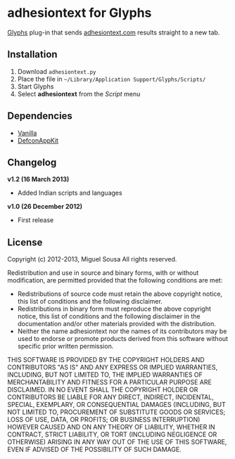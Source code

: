 adhesiontext for Glyphs
=======================
[Glyphs](http://www.glyphsapp.com/) plug-in that sends [adhesiontext.com](http://adhesiontext.com/) results straight to a new tab.

Installation
-----
1. Download `adhesiontext.py`
2. Place the file in `~/Library/Application Support/Glyphs/Scripts/`
3. Start Glyphs
4. Select **adhesiontext** from the *Script* menu

Dependencies
-----
- [Vanilla](http://code.typesupply.com/wiki/Vanilla)
- [DefconAppKit](http://code.typesupply.com/wiki/DefconAppKit)

Changelog
-----
**v1.2 (16 March 2013)**
- Added Indian scripts and languages

**v1.0 (26 December 2012)**
- First release

License
-----
Copyright (c) 2012-2013, Miguel Sousa
All rights reserved.

Redistribution and use in source and binary forms, with or without modification, are
permitted provided that the following conditions are met:

* Redistributions of source code must retain the above copyright notice, this list of
  conditions and the following disclaimer.
* Redistributions in binary form must reproduce the above copyright notice, this list of
  conditions and the following disclaimer in the documentation and/or other materials
  provided with the distribution.
* Neither the name adhesiontext nor the names of its contributors may be used to endorse
  or promote products derived from this software without specific prior written permission.

THIS SOFTWARE IS PROVIDED BY THE COPYRIGHT HOLDERS AND CONTRIBUTORS "AS IS" AND ANY
EXPRESS OR IMPLIED WARRANTIES, INCLUDING, BUT NOT LIMITED TO, THE IMPLIED WARRANTIES OF
MERCHANTABILITY AND FITNESS FOR A PARTICULAR PURPOSE ARE DISCLAIMED. IN NO EVENT SHALL THE
COPYRIGHT HOLDER OR CONTRIBUTORS BE LIABLE FOR ANY DIRECT, INDIRECT, INCIDENTAL, SPECIAL,
EXEMPLARY, OR CONSEQUENTIAL DAMAGES (INCLUDING, BUT NOT LIMITED TO, PROCUREMENT OF
SUBSTITUTE GOODS OR SERVICES; LOSS OF USE, DATA, OR PROFITS; OR BUSINESS INTERRUPTION)
HOWEVER CAUSED AND ON ANY THEORY OF LIABILITY, WHETHER IN CONTRACT, STRICT LIABILITY, OR
TORT (INCLUDING NEGLIGENCE OR OTHERWISE) ARISING IN ANY WAY OUT OF THE USE OF THIS
SOFTWARE, EVEN IF ADVISED OF THE POSSIBILITY OF SUCH DAMAGE.
